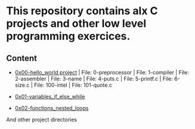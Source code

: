 # This repository contains alx C projects and other low level programming exercices. #
## Content ##
- [0x00-hello_world project](https://github.com/IamNaeto/alx-low_level_programming/tree/master/0x00-hello_world) | File: 0-preprocessor | File: 1-compiler | File: 2-assembler | File: 3-name | File: 4-puts.c | File: 5-printf.c | File: 6-size.c | File: 100-intel | File: 101-quote.c

- [0x01-variables_if_else_while](https://github.com/IamNaeto/alx-low_level_programming/tree/master/0x01-variables_if_else_while)

- [0x02-functions_nested_loops](https://github.com/IamNaeto/alx-low_level_programming/tree/master/0x02-functions_nested_loops)

And other project directories
